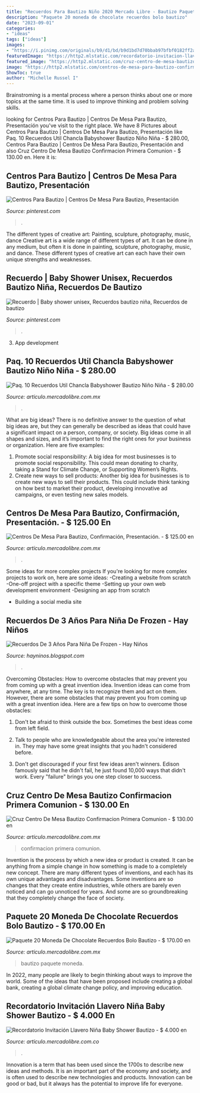 ```yaml
---
title: "Recuerdos Para Bautizo Niño 2020 Mercado Libre - Bautizo Paquete Moneda"
description: "Paquete 20 moneda de chocolate recuerdos bolo bautizo"
date: "2023-09-01"
categories:
- "ideas"
tags: ["ideas"]
images:
- "https://i.pinimg.com/originals/b9/d1/bd/b9d1bd7d70bbab97bfbf0182ff2a7c0c.jpg"
featuredImage: "https://http2.mlstatic.com/recordatorio-invitacion-llavero-nina-baby-shower-bautizo-D_NQ_NP_217501-MCO20361313143_072015-F.jpg"
featured_image: "https://http2.mlstatic.com/cruz-centro-de-mesa-bautizo-confirmacion-primera-comunion-D_NQ_NP_742631-MLM25738170634_072017-F.jpg"
image: "https://http2.mlstatic.com/centros-de-mesa-para-bautizo-confirmacion-presentacion-D_NQ_NP_13387-MLM3144748741_092012-F.jpg"
ShowToc: true
author: "Michelle Russel I"
---
```



Brainstroming is a mental process where a person thinks about one or more topics at the same time. It is used to improve thinking and problem solving skills.

	

		
looking for Centros Para Bautizo | Centros De Mesa Para Bautizo, Presentación you've visit to the right place. We have 8 Pictures about Centros Para Bautizo | Centros De Mesa Para Bautizo, Presentación like Paq. 10 Recuerdos Util Chancla Babyshower Bautizo Niño Niña - $ 280.00, Centros Para Bautizo | Centros De Mesa Para Bautizo, Presentación and also Cruz Centro De Mesa Bautizo Confirmacion Primera Comunion - $ 130.00 en. Here it is:
		
    
## Centros Para Bautizo | Centros De Mesa Para Bautizo, Presentación

<img loading=lazy src="https://i.pinimg.com/originals/b9/d1/bd/b9d1bd7d70bbab97bfbf0182ff2a7c0c.jpg" onerror="this.onerror=null;this.src='https://tse2.mm.bing.net/th?id=OIP.ANEXpYwRB1suePDX8X8T_wHaJ4&amp;pid=15.1';" alt="Centros Para Bautizo | Centros De Mesa Para Bautizo, Presentación">

_Source: pinterest.com_

>. 

	

The different types of creative art: Painting, sculpture, photography, music, dance
Creative art is a wide range of different types of art. It can be done in any medium, but often it is done in painting, sculpture, photography, music, and dance. These different types of creative art can each have their own unique strengths and weaknesses.

    
## Recuerdo | Baby Shower Unisex, Recuerdos Bautizo Niña, Recuerdos De Bautizo

<img loading=lazy src="https://i.pinimg.com/originals/42/6a/6e/426a6ec5d7c62448ad9ee34eaca698bb.jpg" onerror="this.onerror=null;this.src='https://tse1.mm.bing.net/th?id=OIP.YrVOsnSbyFnsyM8BcVvblQAAAA&amp;pid=15.1';" alt="Recuerdo | Baby shower unisex, Recuerdos bautizo niña, Recuerdos de bautizo">

_Source: pinterest.com_

>. 

	

3. App development 

    
## Paq. 10 Recuerdos Util Chancla Babyshower Bautizo Niño Niña - $ 280.00

<img loading=lazy src="https://http2.mlstatic.com/paq-10-recuerdos-util-chancla-babyshower-bautizo-nino-nina-D_NQ_NP_17200-MLM20132754002_072014-F.jpg" onerror="this.onerror=null;this.src='https://tse4.mm.bing.net/th?id=OIP.n2S4Uej57qNrc2dy6xccigHaFy&amp;pid=15.1';" alt="Paq. 10 Recuerdos Util Chancla Babyshower Bautizo Niño Niña - $ 280.00">

_Source: articulo.mercadolibre.com.mx_

>. 

	

What are big ideas?
There is no definitive answer to the question of what big ideas are, but they can generally be described as ideas that could have a significant impact on a person, company, or society. Big ideas come in all shapes and sizes, and it’s important to find the right ones for your business or organization. Here are five examples: 
1. Promote social responsibility: A big idea for most businesses is to promote social responsibility. This could mean donating to charity, taking a Stand for Climate Change, or Supporting Women’s Rights. 
2. Create new ways to sell products: Another big idea for businesses is to create new ways to sell their products. This could include think tanking on how best to market their product, developing innovative ad campaigns, or even testing new sales models. 

    
## Centros De Mesa Para Bautizo, Confirmación, Presentación. - $ 125.00 En

<img loading=lazy src="https://http2.mlstatic.com/centros-de-mesa-para-bautizo-confirmacion-presentacion-D_NQ_NP_13387-MLM3144748741_092012-F.jpg" onerror="this.onerror=null;this.src='https://tse4.mm.bing.net/th?id=OIP.Bp4hKFCNrcUCXJFGHbNCzwHaIB&amp;pid=15.1';" alt="Centros De Mesa Para Bautizo, Confirmación, Presentación. - $ 125.00 en">

_Source: articulo.mercadolibre.com.mx_

>. 

	

Some ideas for more complex projects
If you're looking for more complex projects to work on, here are some ideas: 
-Creating a website from scratch 
-One-off project with a specific theme 
-Setting up your own web development environment 
-Designing an app from scratch 
- Building a social media site

    
## Recuerdos De 3 Años Para Niña De Frozen - Hay Niños

<img loading=lazy src="https://i.pinimg.com/originals/c8/eb/11/c8eb11bdbbb6c3f1395d6edf9976af65.jpg" onerror="this.onerror=null;this.src='https://tse1.mm.bing.net/th?id=OIP.cBntqvTVR1cxow5fha1LCAHaEK&amp;pid=15.1';" alt="Recuerdos De 3 Años Para Niña De Frozen - Hay Niños">

_Source: hayninos.blogspot.com_

>. 

	

Overcoming Obstacles: How to overcome obstacles that may prevent you from coming up with a great invention idea.
Invention ideas can come from anywhere, at any time. The key is to recognize them and act on them. However, there are some obstacles that may prevent you from coming up with a great invention idea. Here are a few tips on how to overcome those obstacles:
1) Don't be afraid to think outside the box. Sometimes the best ideas come from left field.

2) Talk to people who are knowledgeable about the area you're interested in. They may have some great insights that you hadn't considered before.

3) Don't get discouraged if your first few ideas aren't winners. Edison famously said that he didn't fail, he just found 10,000 ways that didn't work. Every "failure" brings you one step closer to success.

    
## Cruz Centro De Mesa Bautizo Confirmacion Primera Comunion - $ 130.00 En

<img loading=lazy src="https://http2.mlstatic.com/cruz-centro-de-mesa-bautizo-confirmacion-primera-comunion-D_NQ_NP_742631-MLM25738170634_072017-F.jpg" onerror="this.onerror=null;this.src='https://tse1.mm.bing.net/th?id=OIP.TywPNyEKoOm36n50th-mQAHaJ4&amp;pid=15.1';" alt="Cruz Centro De Mesa Bautizo Confirmacion Primera Comunion - $ 130.00 en">

_Source: articulo.mercadolibre.com.mx_

>confirmacion primera comunion. 

	

Invention is the process by which a new idea or product is created. It can be anything from a simple change in how something is made to a completely new concept. There are many different types of inventions, and each has its own unique advantages and disadvantages. Some inventions are so changes that they create entire industries, while others are barely even noticed and can go unnoticed for years. And some are so groundbreaking that they completely change the face of society.

    
## Paquete 20 Moneda De Chocolate Recuerdos Bolo Bautizo - $ 170.00 En

<img loading=lazy src="https://http2.mlstatic.com/paquete-20-moneda-de-chocolate-recuerdos-bolo-bautizo-D_NQ_NP_832721-MLM20838661063_072016-F.jpg" onerror="this.onerror=null;this.src='https://tse3.mm.bing.net/th?id=OIP.IMXTQzCUC9TFj1qLFt16LwHaFj&amp;pid=15.1';" alt="Paquete 20 Moneda De Chocolate Recuerdos Bolo Bautizo - $ 170.00 en">

_Source: articulo.mercadolibre.com.mx_

>bautizo paquete moneda. 

	

In 2022, many people are likely to begin thinking about ways to improve the world. Some of the ideas that have been proposed include creating a global bank, creating a global climate change policy, and improving education.

    
## Recordatorio Invitación Llavero Niña Baby Shower Bautizo - $ 4.000 En

<img loading=lazy src="https://http2.mlstatic.com/recordatorio-invitacion-llavero-nina-baby-shower-bautizo-D_NQ_NP_217501-MCO20361313143_072015-F.jpg" onerror="this.onerror=null;this.src='https://tse4.mm.bing.net/th?id=OIP.WtviTxiYZFmGqK2C-ZfUvQHaJ4&amp;pid=15.1';" alt="Recordatorio Invitación Llavero Niña Baby Shower Bautizo - $ 4.000 en">

_Source: articulo.mercadolibre.com.co_

>. 

	

Innovation is a term that has been used since the 1700s to describe new ideas and methods. It is an important part of the economy and society, and is often used to describe new technologies and products. Innovation can be good or bad, but it always has the potential to improve life for everyone.

